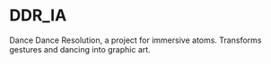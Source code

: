 # DDR_IA
Dance Dance Resolution, a project for immersive atoms. Transforms gestures and dancing into graphic art. 
